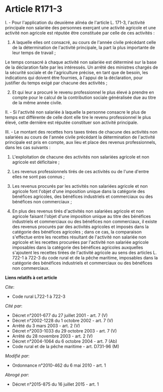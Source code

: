 # Article R171-3

I. - Pour l'application du deuxième alinéa de l'article L. 171-3, l'activité principale non salariée des personnes exerçant
une activité agricole et une activité non agricole est réputée être constituée par celle de ces activités :

1. A laquelle elles ont consacré, au cours de l'année civile précédant celle de la détermination de l'activité principale, la
part la plus importante de leur temps de travail ;

Le temps consacré à chaque activité non salariée est déterminé sur la base de la déclaration faite par les intéressés. Un
arrêté des ministres chargés de la sécurité sociale et de l'agriculture précise, en tant que de besoin, les indications qui
doivent être fournies, à l'appui de la déclaration, pour justifier du temps exigé par chacune des activités ;

2. Et qui leur a procuré le revenu professionnel le plus élevé à prendre en compte pour le calcul de la contribution sociale
généralisée due au titre de la même année civile.

II. - Si l'activité non salariée à laquelle la personne consacre le plus de temps est différente de celle dont elle tire le
revenu professionnel le plus élevé, cette dernière est réputée constituer son activité principale.

III. - Le montant des recettes hors taxes tirées de chacune des activités non salariées au cours de l'année civile précédant
la détermination de l'activité principale est pris en compte, aux lieu et place des revenus professionnels, dans les cas
suivants :

1. L'exploitation de chacune des activités non salariées agricole et non agricole est déficitaire ;

2. Les revenus professionnels tirés de ces activités ou de l'une d'entre elles ne sont pas connus ;

3. Les revenus procurés par les activités non salariées agricole et non agricole font l'objet d'une imposition unique dans la
catégorie des bénéfices agricoles, des bénéfices industriels et commerciaux ou des bénéfices non commerciaux ;

4. En plus des revenus tirés d'activités non salariées agricole et non agricole faisant l'objet d'une imposition unique au
titre des bénéfices industriels et commerciaux ou des bénéfices non commerciaux, il existe des revenus procurés par des
activités agricoles et imposés dans la catégorie des bénéfices agricoles ; dans ce cas, la comparaison s'effectue entre les
recettes résultant de l'activité non salariée non agricole et les recettes procurées par l'activité non salariée agricole
imposables dans la catégorie des bénéfices agricoles auxquelles s'ajoutent les recettes tirées de l'activité agricole au sens
des articles L. 722-1 à 722-3 du code rural et de la pêche maritime, imposables dans la catégorie des bénéfices industriels
et commerciaux ou des bénéfices non commerciaux.

**Liens relatifs à cet article**

_Cite_:

  - Code rural L722-1 à 722-3

_Cité par_:

  - Décret n°2001-677 du 27 juillet 2001 - art. 7 (V)
  - Décret n°2002-1228 du 1 octobre 2002 - art. 7 (V)
  - Arrêté du 3 mars 2003 - art. 2 (V)
  - Décret n°2003-1033 du 29 octobre 2003 - art. 7 (V)
  - Arrêté du 28 novembre 2003 - art. 2 (V)
  - Décret n°2004-1064 du 6 octobre 2004 - art. 7 (Ab)
  - Code rural et de la pêche maritime - art. D731-96 (M)

_Modifié par_:

  - Ordonnance n°2010-462 du 6 mai 2010 - art. 1

_Abrogé par_:

  - Décret n°2015-875 du 16 juillet 2015 - art. 1
